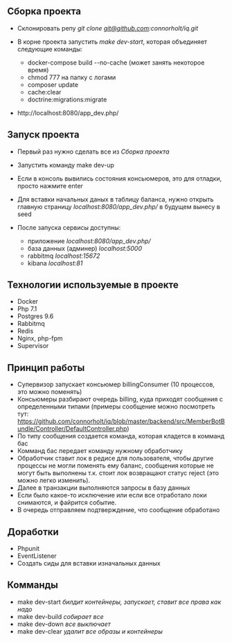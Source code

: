 ## Сборка проекта
- Склонировать репу *git clone git@github.com:connorholt/iq.git*
- В корне проекта запустить *make dev-start*, которая объединяет следующие команды:
   - docker-compose build --no-cache (может занять некоторое время)
   - chmod 777 на папку с логами
   - composer update
   - cache:clear
  - doctrine:migrations:migrate

- http://localhost:8080/app_dev.php/

## Запуск проекта
- Первый раз нужно сделать все из *Сборка проекта*
- Запустить команду make dev-up
- Если в консоль вывились состояния консьюмеров, это для отладки, просто нажмите enter
- Для вставки начальных даных в таблицу баланса, нужно открыть главную страницу *localhost:8080/app_dev.php/* в будущем вынесу в seed

- После запуска сервисы доступны:
  - приложение *localhost:8080/app_dev.php/*
  - база данных (админер) *localhost:5000*
  - rabbitmq *localhost:15672*
  - kibana *localhost:81*

## Технологии используемые в проекте
- Docker
- Php 7.1
- Postgres 9.6
- Rabbitmq
- Redis
- Nginx, php-fpm
- Supervisor

## Принцип работы
- Супервизор запускает консьюмер billingConsumer (10 процессов, это можно поменять)
- Консьюмеры разбирают очередь billing, куда приходят сообщения с определенными типами (примеры сообщение можно посмотреть тут: https://github.com/connorholt/iq/blob/master/backend/src/MemberBotBundle/Controller/DefaultController.php)
- По типу сообщения создается команда, которая кладется в комманд бас
- Комманд бас передает команду нужному обработчику
- Обработчик ставит лок в редисе для пользователя, чтобы другие процессы не могли поменять ему баланс, сообщения которые не могут быть выполнены т.к. стоит лок возвращают статус reject (это можно легко изменить).
- Далее в транзакции выполняются запросы в базу данных
- Если было какое-то исключение или если все отработало локи снимаются, и файрится событие.
- В очередь отправляем подтверждение, что сообщение обработано

## Доработки
- Phpunit
- EventListener
- Создать сиды для вставки изначальных данных

## Комманды
- make dev-start *билдит контейнеры, запускает, ставит все права как надо*
- make dev-build *собирает все*
- make dev-down *все выключает*
- make dev-clear *удалит все образы и контейнеры*

